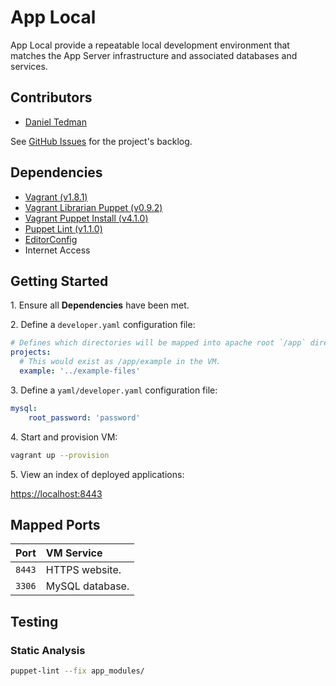 
# App Local

App Local provide a repeatable local development environment that matches the App Server infrastructure and associated databases and services.

## Contributors

* [Daniel Tedman](http://danieltedman.com)

See [GitHub Issues](https://github.com/dbtedman/app-local/issues) for the project's backlog.

## Dependencies

* [Vagrant (v1.8.1)](https://www.vagrantup.com)
* [Vagrant Librarian Puppet (v0.9.2)](https://github.com/mhahn/vagrant-librarian-puppet)
* [Vagrant Puppet Install (v4.1.0)](https://github.com/petems/vagrant-puppet-install)
* [Puppet Lint (v1.1.0)](http://puppet-lint.com/)
* [EditorConfig](http://editorconfig.org/)
* Internet Access

## Getting Started

1\. Ensure all **Dependencies** have been met.

2\. Define a `developer.yaml` configuration file:

```yaml
# Defines which directories will be mapped into apache root `/app` directory.
projects:
  # This would exist as /app/example in the VM.
  example: '../example-files'
```

3\. Define a `yaml/developer.yaml` configuration file:

```yaml
mysql:
    root_password: 'password'
```

4\. Start and provision VM:

```bash
vagrant up --provision
```

5\. View an index of deployed applications:

[https://localhost:8443](https://localhost:8443)

## Mapped Ports

| Port | VM Service |
|:---|:---|
| `8443` | HTTPS website. |
| `3306` | MySQL database. |

## Testing

### Static Analysis

```bash
puppet-lint --fix app_modules/
```
